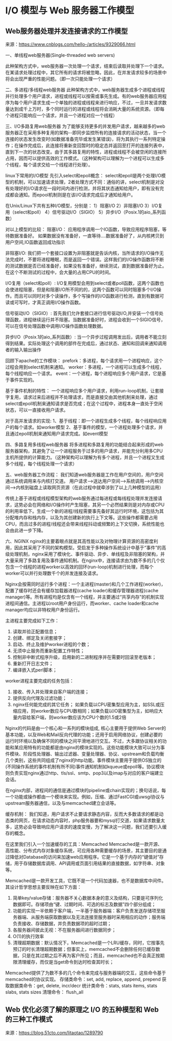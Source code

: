 # I/O 模型与 Web 服务器工作模型

## Web服务器处理并发连接请求的工作模型  
来源：https://www.cnblogs.com/hello-/articles/9329066.html  

一、单线程web服务器(Single-threaded web servers)

此种架构方式中，web服务器一次处理一个请求，结束后读取并处理下一个请求。在某请求处理过程中，其它所有的请求将被忽略，因此，在并发请求较多的场景中将会出现严重的性能问题。（即一次只能处理一个请求）
 
二、多进程/多线程web服务器
此种架构方式中，web服务器生成多个进程或线程并行处理多个用户请求，进程或线程可以按需或事先生成。有的web服务器应用程序为每个用户请求生成一个单独的进程或线程来进行响应，不过，一旦并发请求数量达到成千上万时，多个同时运行的进程或线程将会消耗大量的系统资源。（即每个进程只能响应一个请求，并且一个进程对应一个线程）
 
三、I/O多路复用web服务器
为了能够支持更多的并发用户请求，越来越多的web服务器正在采用多种复用的架构--即同步监控所有的连接请求的活动状态，当一个连接的状态发生改变时(如数据准备完毕或发生某错误)，将为其执行一系列特定操作；在操作完成后，此连接将重新变回暂时的稳定态并返回至打开的连接列表中，直到下一次的状态改变。由于其多路复用的特性，进程或线程不会被空闲的连接所占用，因而可以提供高效的工作模式。（这种架构可以理解为一个进程可以生成多个线程，每个请求交给一个线程进行处理）。
 
linux下常用的I/O模型
先引入select和epoll概念：
select和epoll是两个处理I/O模型的机制，可以加速请求处理，2者处理方式不同：通俗的讲，select机制是对没有处理好的I/O请求在一段时间内进行检测，并将其状态通知给用户，即有没有完成都会通知。而epool机制则是在该I/O请求完成后才通知给用户。
 
在Unix/Linux下共有五种I/O模型，分别是：
1）阻塞I/O
2）非阻塞I/O
3）I/O复用（select和poll）
4）信号驱动I/O（SIGIO）
5）异步I/O（Posix.1的aio_系列函数）
 
对以上模型的比较：
阻塞I/O：
应用程序调用一个IO函数，导致应用程序阻塞，等待数据准备好。 如果数据没有准备好，一直等待….数据准备好了，从内核拷贝到用户空间,IO函数返回成功指示
 
非阻塞I/O:
我们把一个套接口设置为非阻塞就是告诉内核，当所请求的I/O操作无法完成时，不要将进程睡眠，而是返回一个错误。这样我们的I/O操作函数将不断的测试数据是否已经准备好，如果没有准备好，继续测试，直到数据准备好为止。在这个不断测试的过程中，会大量的占用CPU的时间。
 
I/O复用（select和poll）:
I/O复用模型会用到select或者poll函数，这两个函数也会使进程阻塞，但是和阻塞I/O所不同的的，这两个函数可以同时阻塞多个I/O操作。而且可以同时对多个读操作，多个写操作的I/O函数进行检测，直到有数据可读或可写时，才真正调用I/O操作函数。
 
信号驱动I/O（SIGIO）:
首先我们允许套接口进行信号驱动I/O,并安装一个信号处理函数，进程继续运行并不阻塞。当数据准备好时，进程会收到一个SIGIO信号，可以在信号处理函数中调用I/O操作函数处理数据。 
 
异步I/O（Posix.1的aio_系列函数）:
当一个异步过程调用发出后，调用者不能立刻得到结果。实际处理这个调用的部件在完成后，通过状态、通知和回调来通知调用者的输入输出操作
 
回顾下apache的工作模块：
prefork：多进程，每个请求用一个进程响应，这个过程会用到select机制来通知。
worker：多进程，一个进程可以生成多个线程，每个线程响应一个请求。
event：一个进程，每个进程响应多个用户请求，它是基于事件实现的。
 
基于事件机制的特性：
一个进程响应多个用户请求，利用run-loop机制，让套接字复用，请求过来后进程并不处理请求，而是直接交由其他机制来处理，通过select或epoll机制来通知请求是否完成；在这个过程中，进程本身一直处于空闲状态，可以一直接收用户请求。
 
 
对于高并发请求的实现:
1、基于线程：即一个进程生成多个线程，每个线程响应用户的每个请求。如worker模型
2、基于事件的模型，一个进程处理多个请求，并且通过epoll机制来通知用户请求完成。如event模型  
 
四、多路复用多线程web服务器
将多进程和多路复用的功能结合起来形成的web服务器架构，其避免了让一个进程服务于过多的用户请求，并能充分利用多CPU主机所提供的计算能力。（这种架构可以理解为有多个进程，并且一个进程又生成多个线程，每个线程处理一个请求）
 
五、web服务器工作流程：
我们知道web服务器是工作在用户空间的，用户空间通过系统调用来与内核打交道。
用户请求-->送达用户空间-->系统调用-->内核空间-->内核到磁盘上读取网页资源（在此过程中就牵涉到了以上几种模型的运用）
 
传统上基于进程或线程模型架构的web服务通过每进程或每线程处理并发连接请求，这势必会在网络和I/O操作时产生阻塞，其另一个必然结果则是对内存或CPU的利用率低下。生成一个新的进程/线程需要事先备好其运行时环境，这包括为其分配堆内存和栈内存，以及为其创建新的执行上下文等。这些操作都需要占用CPU，而且过多的进程/线程还会带来线程抖动或频繁的上下文切换，系统性能也会由此进一步下降。
 
六、NGINX
nginx的主要着眼点就是其高性能以及对物理计算资源的高密度利用，因此其采用了不同的架构模型。受启发于多种操作系统设计中基于“事件”的高级处理机制，nginx采用了模块化、事件驱动、异步、单线程及非阻塞的架构，并大量采用了多路复用及事件通知机制。在nginx中，连接请求由为数不多的几个仅包含一个线程的进程worker以高效的回环(run-loop)机制进行处理，而每个worker可以并行处理数千个的并发连接及请求。
 
Nginx会按需同时运行多个进程：一个主进程(master)和几个工作进程(worker)，配置了缓存时还会有缓存加载器进程(cache loader)和缓存管理器进程(cache manager)等。所有进程均是仅含有一个线程，并主要通过“共享内存”的机制实现进程间通信。主进程以root用户身份运行，而worker、cache loader和cache manager均应以非特权用户身份运行。
 
主进程主要完成如下工作：
1. 读取并验正配置信息；
2. 创建、绑定及关闭套接字；
3. 启动、终止及维护worker进程的个数；
4. 无须中止服务而重新配置工作特性；
5. 控制非中断式程序升级，启用新的二进制程序并在需要时回滚至老版本；
6. 重新打开日志文件；
7. 编译嵌入式perl脚本；
 
worker进程主要完成的任务包括：
1. 接收、传入并处理来自客户端的连接；
2. 提供反向代理及过滤功能；
3. nginx任何能完成的其它任务；
如果负载以CPU密集型应用为主，如SSL或压缩应用，则worker数应与CPU数相同；如果负载以IO密集型为主，如响应大量内容给客户端，则worker数应该为CPU个数的1.5或2倍
 
Nginx的代码是由一个核心和一系列的模块组成, 核心主要用于提供Web Server的基本功能，以及Web和Mail反向代理的功能；还用于启用网络协议，创建必要的运行时环境以及确保不同的模块之间平滑地进行交互。不过，大多跟协议相关的功能和某应用特有的功能都是由nginx的模块实现的。这些功能模块大致可以分为事件模块、阶段性处理器、输出过滤器、变量处理器、协议、upstream和负载均衡几个类别，这些共同组成了nginx的http功能。事件模块主要用于提供OS独立的(不同操作系统的事件机制有所不同)事件通知机制如kqueue或epoll等。协议模块则负责实现nginx通过http、tls/ssl、smtp、pop3以及imap与对应的客户端建立会话。
 
在nginx内部，进程间的通信是通过模块的pipeline或chain实现的；换句话说，每一个功能或操作都由一个模块来实现。例如，压缩、通过FastCGI或uwsgi协议与upstream服务器通信，以及与memcached建立会话等。
 
缓存机制：
我们知道，用户请求不止要请求静态内容，反而大多数请求的都是动态类的网页，在请求动态内容时，php服务器要和mysql打交道，如果请求数量太多，这势必会导致响应用户请求的速度变慢，为了解决这一问题，我们还要引入缓存的概念。
 
在这里我们引入一个加速缓存的工具：Memcached
Memcached是一款开源、高性能、分布式内存对象缓存系统，可应用各种需要缓存的场景，其主要目的是通过降低对Database的访问来加速web应用程序。它是一个基于内存的“键值对”存储，用于存储数据库调用、API调用或页面引用结果的直接数据，如字符串、对象等。
 
Memcached是一款开发工具，它既不是一个代码加速器，也不是数据库中间件。其设计哲学思想主要反映在如下方面：
1. 简单key/value存储：服务器不关心数据本身的意义及结构，只要是可序列化数据即可。存储项由“键、过期时间、可选的标志及数据”四个部分组成；
2. 功能的实现一半依赖于客户端，一半基于服务器端：客户负责发送存储项至服务器端、从服务端获取数据以及无法连接至服务器时采用相应的动作；服务端负责接收、存储数据，并负责数据项的超时过期；
3. 各服务器间彼此无视：不在服务器间进行数据同步；
4. O(1)的执行效率
5. 清理超期数据：默认情况下，Memcached是一个LRU缓存，同时，它按事先预订的时长清理超期数据；但事实上，memcached不会删除任何已缓存数据，只是在其过期之后不再为客户所见；而且，memcached也不会真正按期限清理缓存，而仅是当get命令到达时检查其时长；
 
Memcached提供了为数不多的几个命令来完成与服务器端的交互，这些命令基于memcached的协议实现。
存储类命令：set, add, replace, append, prepend
获取数据类命令：get, delete, incr/decr
统计类命令：stats, stats items, stats slabs, stats sizes
清理命令： flush_all


## Web 优化必须了解的原理之 I/O 的五种模型和 Web 的三种工作模式
来源：https://blog.51cto.com/litaotao/1289790  
